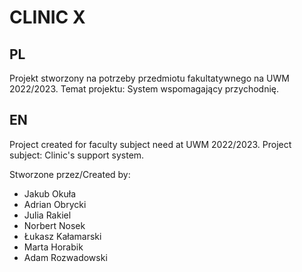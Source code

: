 # CLINIC X

## PL

Projekt stworzony na potrzeby przedmiotu fakultatywnego na UWM 2022/2023. Temat projektu: System wspomagający przychodnię.

## EN

Project created for faculty subject need at UWM 2022/2023. Project subject: Clinic's support system.

Stworzone przez/Created by:

- Jakub Okuła
- Adrian Obrycki
- Julia Rakiel
- Norbert Nosek
- Łukasz Kałamarski
- Marta Horabik
- Adam Rozwadowski
